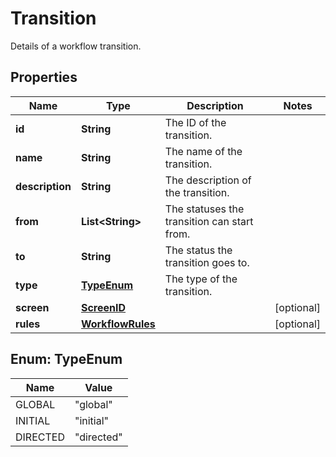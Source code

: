 

# Transition

Details of a workflow transition.
## Properties

Name | Type | Description | Notes
------------ | ------------- | ------------- | -------------
**id** | **String** | The ID of the transition. | 
**name** | **String** | The name of the transition. | 
**description** | **String** | The description of the transition. | 
**from** | **List&lt;String&gt;** | The statuses the transition can start from. | 
**to** | **String** | The status the transition goes to. | 
**type** | [**TypeEnum**](#TypeEnum) | The type of the transition. | 
**screen** | [**ScreenID**](ScreenID.md) |  |  [optional]
**rules** | [**WorkflowRules**](WorkflowRules.md) |  |  [optional]



## Enum: TypeEnum

Name | Value
---- | -----
GLOBAL | &quot;global&quot;
INITIAL | &quot;initial&quot;
DIRECTED | &quot;directed&quot;



